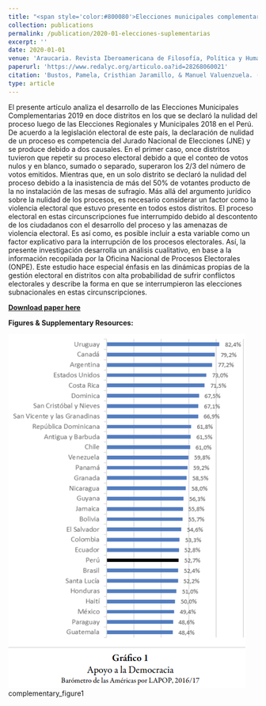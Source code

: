 ```yaml
---
title: "<span style='color:#800080'>Elecciones municipales complementarias en distritos post conflicto electoral en Perú</span>"
collection: publications
permalink: /publication/2020-01-elecciones-suplementarias
excerpt: ''
date: 2020-01-01
venue: 'Araucaria. Revista Iberoamericana de Filosofía, Política y Humanidades'
paperurl: 'https://www.redalyc.org/articulo.oa?id=28268060021'
citation: 'Bustos, Pamela, Cristhian Jaramillo, & Manuel Valuenzuela. (2020). &quot;Elecciones municipales complementarias en distritos post conflicto electoral en Perú.&quot; <i>Araucaria. Revista Iberoamericana de Filosofía, Política y Humanidades</i>. 22(43): 419-438.'
type: article
---
```


El presente artículo analiza el desarrollo de las Elecciones Municipales Complementarias 2019 en doce distritos en los que se declaró la nulidad del proceso luego de las Elecciones Regionales y Municipales 2018 en el Perú. De acuerdo a la legislación electoral de este país, la declaración de nulidad de un proceso es competencia del Jurado Nacional de Elecciones (JNE) y se produce debido a dos causales. En el primer caso, once distritos tuvieron que repetir su proceso electoral debido a que el conteo de votos nulos y en blanco, sumado o separado, superaron los 2/3 del número de votos emitidos. Mientras que, en un solo distrito se declaró la nulidad del proceso debido a la inasistencia de más del 50% de votantes producto de la no instalación de las mesas de sufragio. Más allá del argumento jurídico sobre la nulidad de los procesos, es necesario considerar un factor como la violencia electoral que estuvo presente en todos estos distritos. El proceso electoral en estas circunscripciones fue interrumpido debido al descontento de los ciudadanos con el desarrollo del proceso y las amenazas de violencia electoral. Es así como, es posible incluir a esta variable como un factor explicativo para la interrupción de los procesos electorales. Así, la presente investigación desarrolla un análisis cualitativo, en base a la información recopilada por la Oficina Nacional de Procesos Electorales (ONPE). Este estudio hace especial énfasis en las dinámicas propias de la gestión electoral en distritos con alta probabilidad de sufrir conflictos electorales y describe la forma en que se interrumpieron las elecciones subnacionales en estas circunscripciones.

[**Download paper here**](https://www.researchgate.net/publication/341165520_Elecciones_municipales_complementarias_en_distritos_posconflicto_electoral_en_Peru)

**Figures & Supplementary Resources:**

![](_publications/_pub_images/complementary_figure1.png)
complementary_figure1
